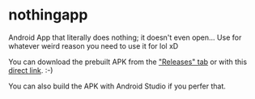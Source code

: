 # nothingapp
Android App that literally does nothing; it doesn't even open... Use for whatever weird reason you need to use it for lol xD

You can download the prebuilt APK from the ["Releases" tab](https://github.com/4bitFox/nothingapp/releases) or with this [direct link](https://github.com/4bitFox/nothingapp/releases/download/1.0.0/alya.nothing.apk). :-)

You can also build the APK with Android Studio if you perfer that.

